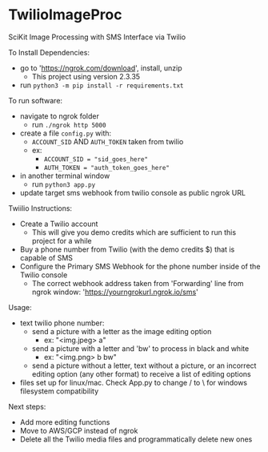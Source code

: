 # TwilioImageProc
SciKit Image Processing with SMS Interface via Twilio

To Install Dependencies:
* go to 'https://ngrok.com/download', install, unzip
  * This project using version 2.3.35
* run `python3 -m pip install -r requirements.txt`

To run software:
* navigate to ngrok folder
  * run `./ngrok http 5000`
* create a file `config.py` with:
  * `ACCOUNT_SID` AND `AUTH_TOKEN` taken from twilio
  * ex:
    * `ACCOUNT_SID = "sid_goes_here"`
    * `AUTH_TOKEN = "auth_token_goes_here"`
* in another terminal window
  * run `python3 app.py`
* update target sms webhook from twilio console as public ngrok URL

Twiilio Instructions:
* Create a Twilio account
  * This will give you demo credits which are sufficient to run this project for a while
* Buy a phone number from Twilio (with the demo credits $) that is capable of SMS
* Configure the Primary SMS Webhook for the phone number inside of the Twilio console
  * The correct webhook address taken from 'Forwarding' line from ngrok window: 'https://yourngrokurl.ngrok.io/sms'

Usage:
* text twilio phone number:
  * send a picture with a letter as the image editing option
    * ex: "<img.jpeg> a"
  * send a picture with a letter and 'bw' to process in black and white
    * ex: "<img.png> b bw"
  * send a picture without a letter, text without a picture, or an incorrect editing option (any other format) to receive a list of editing options
* files set up for linux/mac. Check App.py to change / to \ for windows filesystem compatibility

Next steps:
* Add more editing functions
* Move to AWS/GCP instead of ngrok
* Delete all the Twilio media files and programmatically delete new ones
